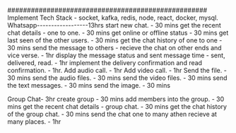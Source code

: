 ###################################################
Implement Tech Stack - socket, kafka, redis, node, react, docker, mysql.
Whatsapp------------------13hrs
start new chat. - 30 mins
get the recent chat details - one to one. - 30 mins
get online or offline status - 30 mins
get last seen of the other users. - 30 mins
get the chat history of one to one - 30 mins
send the message to others - recieve the chat on other ends and vice verse. - 1hr
display the message status and sent message time - sent, delivered, read. - 1hr
implement the delivery confirmation and read confirmation. - 1hr.
Add audio call. - 1hr
Add video call. - 1hr
Send the file. - 30 mins
send the audio files. - 30 mins
send the video files. - 30 mins
send the text messages. - 30 mins
send the image. - 30 mins

Group Chat- 3hr
create group - 30 mins
add members into the group. - 30 mins
get the recent chat details - group chat. - 30 mins
get the chat history of the group chat. - 30 mins
send the chat one to many athen recieve at many places. - 1hr
